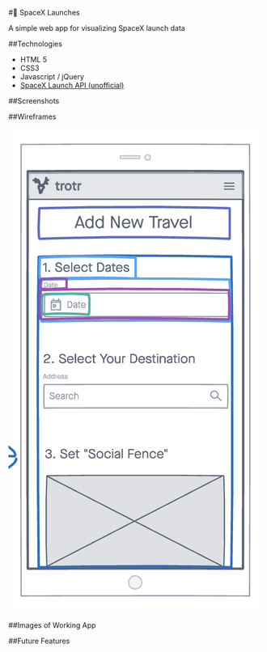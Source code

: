 #🚀 SpaceX Launches

A simple web app for visualizing SpaceX launch data

##Technologies
 - HTML 5
 - CSS3
 - Javascript / jQuery
 - [SpaceX Launch API (unofficial)](https://docs.spacexdata.com)

##Screenshots

##Wireframes

![wireframe](images/wire.png)

##Images of Working App

##Future Features

